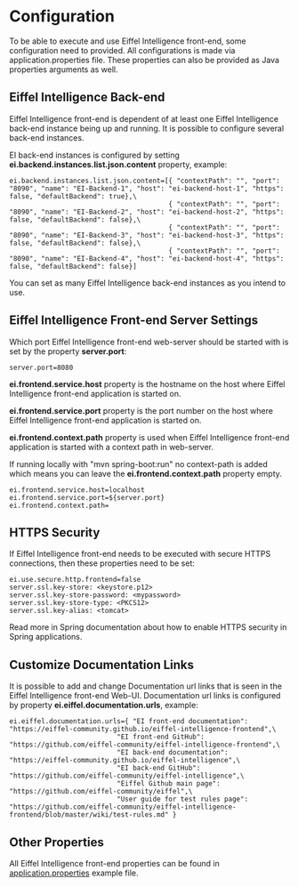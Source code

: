 # Configuration

To be able to execute and use Eiffel Intelligence front-end, some configuration 
need to provided. All configurations is made via application.properties file. 
These properties can also be provided as Java properties arguments as well.

## Eiffel Intelligence Back-end

Eiffel Intelligence front-end is dependent of at least one Eiffel Intelligence 
back-end instance being up and running. It is possible to configure several back-end instances.

EI back-end instances is configured by setting **ei.backend.instances.list.json.content** property, example:

    ei.backend.instances.list.json.content=[{ "contextPath": "", "port": "8090", "name": "EI-Backend-1", "host": "ei-backend-host-1", "https": false, "defaultBackend": true},\
                                            { "contextPath": "", "port": "8090", "name": "EI-Backend-2", "host": "ei-backend-host-2", "https": false, "defaultBackend": false},\
                                            { "contextPath": "", "port": "8090", "name": "EI-Backend-3", "host": "ei-backend-host-3", "https": false, "defaultBackend": false},\
                                            { "contextPath": "", "port": "8090", "name": "EI-Backend-4", "host": "ei-backend-host-4", "https": false, "defaultBackend": false}]

You can set as many Eiffel Intelligence back-end instances as you intend to use.

## Eiffel Intelligence Front-end Server Settings

Which port Eiffel Intelligence front-end web-server should be started with is set by the property **server.port**:

    server.port=8080

**ei.frontend.service.host** property is the hostname on the host where Eiffel 
Intelligence front-end application is started on.

**ei.frontend.service.port** property is the port number on the host where Eiffel 
Intelligence front-end application is started on.

**ei.frontend.context.path** property is used when Eiffel Intelligence front-end 
application is started with a context path in web-server.

If running locally with "mvn spring-boot:run" no context-path is added which 
means you can leave the **ei.frontend.context.path** property empty.

    ei.frontend.service.host=localhost
    ei.frontend.service.port=${server.port}
    ei.frontend.context.path=

## HTTPS Security

If Eiffel Intelligence front-end needs to be executed with secure HTTPS connections, 
then these properties need to be set:

    ei.use.secure.http.frontend=false
    server.ssl.key-store: <keystore.p12>
    server.ssl.key-store-password: <mypassword>
    server.ssl.key-store-type: <PKCS12>
    server.ssl.key-alias: <tomcat>

Read more in Spring documentation about how to enable HTTPS security in Spring applications.

## Customize Documentation Links
It is possible to add and change Documentation url links that is seen in the Eiffel 
Intelligence front-end Web-UI. Documentation url links is configured by 
property **ei.eiffel.documentation.urls**, example:

    ei.eiffel.documentation.urls={ "EI front-end documentation": "https://eiffel-community.github.io/eiffel-intelligence-frontend",\
                               "EI front-end GitHub": "https://github.com/eiffel-community/eiffel-intelligence-frontend",\
                               "EI back-end documentation": "https://eiffel-community.github.io/eiffel-intelligence",\
                               "EI back-end GitHub": "https://github.com/eiffel-community/eiffel-intelligence",\
                               "Eiffel Github main page": "https://github.com/eiffel-community/eiffel",\
                               "User guide for test rules page": "https://github.com/eiffel-community/eiffel-intelligence-frontend/blob/master/wiki/test-rules.md" }

## Other Properties
All Eiffel Intelligence front-end properties can be found in [application.properties](../src/main/resources/application.properties) example file.
